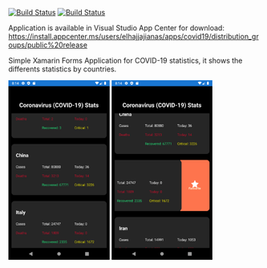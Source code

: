 [![Build Status](https://dev.azure.com/elhajjajianas/covid19.xamarin.forms/_apis/build/status/anaselhajjaji.covid19.xamarin.forms?branchName=master)](https://dev.azure.com/elhajjajianas/covid19.xamarin.forms/_build/latest?definitionId=6&branchName=master) [![Build Status](https://app.bitrise.io/app/64afee7a4d62208b/status.svg?token=aLhB5ixR0D3e1QfNhoJUTA&branch=master)](https://app.bitrise.io/app/64afee7a4d62208b)

Application is available in Visual Studio App Center for download: https://install.appcenter.ms/users/elhajjajianas/apps/covid19/distribution_groups/public%20release

Simple Xamarin Forms Application for COVID-19 statistics, it shows the differents statistics by countries.

<img src="/images/img1.png" width="40%" /> <img src="/images/img2.png" width="40%" />
